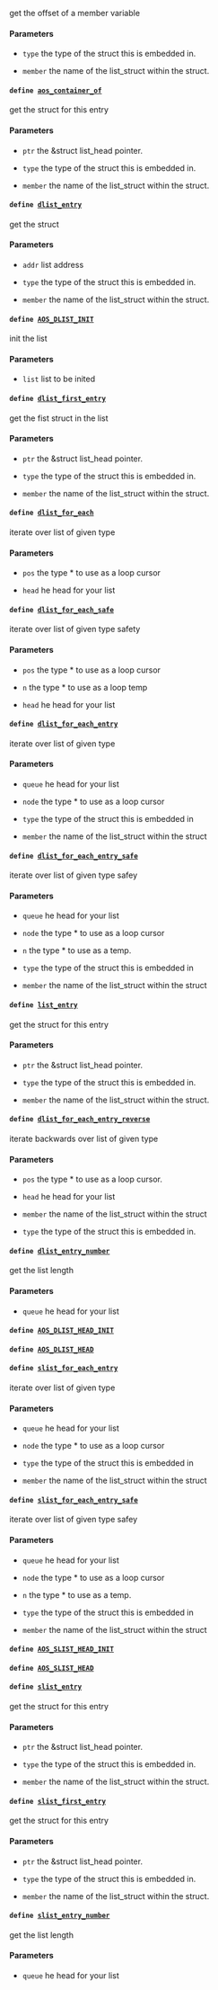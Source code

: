get the offset of a member variable

#### Parameters
* `type` the type of the struct this is embedded in. 

* `member` the name of the list_struct within the struct.

#### `define `[`aos_container_of`](#list_8h_1ab351f3482972778a52453d4cf00f273c) 

get the struct for this entry 
#### Parameters
* `ptr` the &struct list_head pointer. 

* `type` the type of the struct this is embedded in. 

* `member` the name of the list_struct within the struct.

#### `define `[`dlist_entry`](#list_8h_1aa90e0ac71281846733410d0625524d02) 

get the struct

#### Parameters
* `addr` list address 

* `type` the type of the struct this is embedded in. 

* `member` the name of the list_struct within the struct.

#### `define `[`AOS_DLIST_INIT`](#list_8h_1ad84316f170c0ed94abff6bee5ca3986d) 

init the list

#### Parameters
* `list` list to be inited

#### `define `[`dlist_first_entry`](#list_8h_1af1a183b22309a4a18139101e0b8dc5be) 

get the fist struct in the list

#### Parameters
* `ptr` the &struct list_head pointer. 

* `type` the type of the struct this is embedded in. 

* `member` the name of the list_struct within the struct.

#### `define `[`dlist_for_each`](#list_8h_1a85c0c0944bdf6463f332c38d02ee1b69) 

iterate over list of given type

#### Parameters
* `pos` the type * to use as a loop cursor 

* `head` he head for your list

#### `define `[`dlist_for_each_safe`](#list_8h_1a3b0134cd9d9839dbf4188a814fe19bd2) 

iterate over list of given type safety

#### Parameters
* `pos` the type * to use as a loop cursor 

* `n` the type * to use as a loop temp 

* `head` he head for your list

#### `define `[`dlist_for_each_entry`](#list_8h_1ac613bf70e3c79057a81c158113c50455) 

iterate over list of given type

#### Parameters
* `queue` he head for your list 

* `node` the type * to use as a loop cursor 

* `type` the type of the struct this is embedded in 

* `member` the name of the list_struct within the struct

#### `define `[`dlist_for_each_entry_safe`](#list_8h_1a32b2914cd25f6124306ae66c046deb1d) 

iterate over list of given type safey

#### Parameters
* `queue` he head for your list 

* `node` the type * to use as a loop cursor 

* `n` the type * to use as a temp. 

* `type` the type of the struct this is embedded in 

* `member` the name of the list_struct within the struct

#### `define `[`list_entry`](#list_8h_1a26c976b7f654e70df318c1843e5094de) 

get the struct for this entry 
#### Parameters
* `ptr` the &struct list_head pointer. 

* `type` the type of the struct this is embedded in. 

* `member` the name of the list_struct within the struct.

#### `define `[`dlist_for_each_entry_reverse`](#list_8h_1aaa882b0cf8af3cc7245e51a6b1095f4c) 

iterate backwards over list of given type

#### Parameters
* `pos` the type * to use as a loop cursor. 

* `head` he head for your list 

* `member` the name of the list_struct within the struct 

* `type` the type of the struct this is embedded in.

#### `define `[`dlist_entry_number`](#list_8h_1a3f5a888135b513cb5ee39f534842e062) 

get the list length

#### Parameters
* `queue` he head for your list

#### `define `[`AOS_DLIST_HEAD_INIT`](#list_8h_1ae00de76a37aadf228d5da0e6295736af) 

#### `define `[`AOS_DLIST_HEAD`](#list_8h_1a6707b3b791b349124111c7c9e5b777dd) 

#### `define `[`slist_for_each_entry`](#list_8h_1a2b49a24c73d18c6175de98419869d1ac) 

iterate over list of given type

#### Parameters
* `queue` he head for your list 

* `node` the type * to use as a loop cursor 

* `type` the type of the struct this is embedded in 

* `member` the name of the list_struct within the struct

#### `define `[`slist_for_each_entry_safe`](#list_8h_1aff7c0edb74de8e67a0c1cc15c4b06e8e) 

iterate over list of given type safey

#### Parameters
* `queue` he head for your list 

* `node` the type * to use as a loop cursor 

* `n` the type * to use as a temp. 

* `type` the type of the struct this is embedded in 

* `member` the name of the list_struct within the struct

#### `define `[`AOS_SLIST_HEAD_INIT`](#list_8h_1afc7b63732b51ec4d92227018f6d71494) 

#### `define `[`AOS_SLIST_HEAD`](#list_8h_1a350fd389591b7bf3da3e81baed9fbbee) 

#### `define `[`slist_entry`](#list_8h_1a7345be2c3717197378d0c294603a92f9) 

get the struct for this entry 
#### Parameters
* `ptr` the &struct list_head pointer. 

* `type` the type of the struct this is embedded in. 

* `member` the name of the list_struct within the struct.

#### `define `[`slist_first_entry`](#list_8h_1af97027b393b390597759c365c6820c0f) 

get the struct for this entry 
#### Parameters
* `ptr` the &struct list_head pointer. 

* `type` the type of the struct this is embedded in. 

* `member` the name of the list_struct within the struct.

#### `define `[`slist_entry_number`](#list_8h_1a6b07c04dad0d85b6e31f4a4cec20d808) 

get the list length

#### Parameters
* `queue` he head for your list
